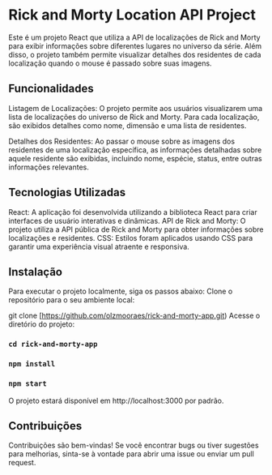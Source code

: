 # Rick and Morty Location API Project

Este é um projeto React que utiliza a API de localizações de Rick and Morty para exibir informações sobre diferentes lugares no universo da série. Além disso, o projeto também permite visualizar detalhes dos residentes de cada localização quando o mouse é passado sobre suas imagens.

## Funcionalidades
Listagem de Localizações: O projeto permite aos usuários visualizarem uma lista de localizações do universo de Rick and Morty. Para cada localização, são exibidos detalhes como nome, dimensão e uma lista de residentes.

Detalhes dos Residentes: Ao passar o mouse sobre as imagens dos residentes de uma localização específica, as informações detalhadas sobre aquele residente são exibidas, incluindo nome, espécie, status, entre outras informações relevantes.

## Tecnologias Utilizadas
React: A aplicação foi desenvolvida utilizando a biblioteca React para criar interfaces de usuário interativas e dinâmicas.
API de Rick and Morty: O projeto utiliza a API pública de Rick and Morty para obter informações sobre localizações e residentes.
CSS: Estilos foram aplicados usando CSS para garantir uma experiência visual atraente e responsiva.

## Instalação
Para executar o projeto localmente, siga os passos abaixo:
Clone o repositório para o seu ambiente local:

git clone [https://github.com/olzmooraes/rick-and-morty-app.git)
Acesse o diretório do projeto:
### `cd rick-and-morty-app`
### `npm install`
### `npm start`

O projeto estará disponível em http://localhost:3000 por padrão.

## Contribuições
Contribuições são bem-vindas! Se você encontrar bugs ou tiver sugestões para melhorias, sinta-se à vontade para abrir uma issue ou enviar um pull request.
